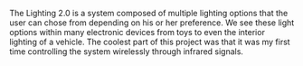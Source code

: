 The Lighting 2.0 is a system composed of multiple lighting options that the user can chose from depending on his or her preference. We see these light options within many electronic devices from toys to even the interior lighting of a vehicle. The coolest part of this project was that it was my first time controlling the system wirelessly through infrared signals.
